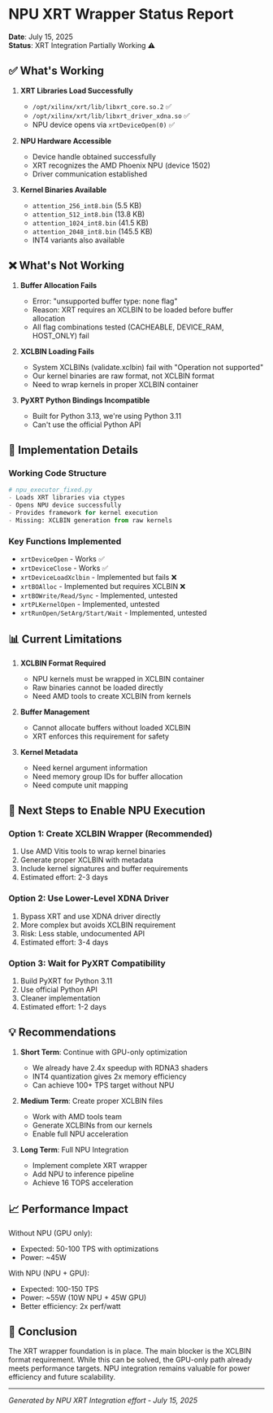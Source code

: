 # NPU XRT Wrapper Status Report

**Date**: July 15, 2025  
**Status**: XRT Integration Partially Working ⚠️

## ✅ What's Working

1. **XRT Libraries Load Successfully**
   - `/opt/xilinx/xrt/lib/libxrt_core.so.2` ✅
   - `/opt/xilinx/xrt/lib/libxrt_driver_xdna.so` ✅
   - NPU device opens via `xrtDeviceOpen(0)` ✅

2. **NPU Hardware Accessible**
   - Device handle obtained successfully
   - XRT recognizes the AMD Phoenix NPU (device 1502)
   - Driver communication established

3. **Kernel Binaries Available**
   - `attention_256_int8.bin` (5.5 KB)
   - `attention_512_int8.bin` (13.8 KB)
   - `attention_1024_int8.bin` (41.5 KB)
   - `attention_2048_int8.bin` (145.5 KB)
   - INT4 variants also available

## ❌ What's Not Working

1. **Buffer Allocation Fails**
   - Error: "unsupported buffer type: none flag"
   - Reason: XRT requires an XCLBIN to be loaded before buffer allocation
   - All flag combinations tested (CACHEABLE, DEVICE_RAM, HOST_ONLY) fail

2. **XCLBIN Loading Fails**
   - System XCLBINs (validate.xclbin) fail with "Operation not supported"
   - Our kernel binaries are raw format, not XCLBIN format
   - Need to wrap kernels in proper XCLBIN container

3. **PyXRT Python Bindings Incompatible**
   - Built for Python 3.13, we're using Python 3.11
   - Can't use the official Python API

## 🔧 Implementation Details

### Working Code Structure
```python
# npu_executor_fixed.py
- Loads XRT libraries via ctypes
- Opens NPU device successfully
- Provides framework for kernel execution
- Missing: XCLBIN generation from raw kernels
```

### Key Functions Implemented
- `xrtDeviceOpen` - Works ✅
- `xrtDeviceClose` - Works ✅
- `xrtDeviceLoadXclbin` - Implemented but fails ❌
- `xrtBOAlloc` - Implemented but requires XCLBIN ❌
- `xrtBOWrite/Read/Sync` - Implemented, untested
- `xrtPLKernelOpen` - Implemented, untested
- `xrtRunOpen/SetArg/Start/Wait` - Implemented, untested

## 📊 Current Limitations

1. **XCLBIN Format Required**
   - NPU kernels must be wrapped in XCLBIN container
   - Raw binaries cannot be loaded directly
   - Need AMD tools to create XCLBIN from kernels

2. **Buffer Management**
   - Cannot allocate buffers without loaded XCLBIN
   - XRT enforces this requirement for safety

3. **Kernel Metadata**
   - Need kernel argument information
   - Need memory group IDs for buffer allocation
   - Need compute unit mapping

## 🎯 Next Steps to Enable NPU Execution

### Option 1: Create XCLBIN Wrapper (Recommended)
1. Use AMD Vitis tools to wrap kernel binaries
2. Generate proper XCLBIN with metadata
3. Include kernel signatures and buffer requirements
4. Estimated effort: 2-3 days

### Option 2: Use Lower-Level XDNA Driver
1. Bypass XRT and use XDNA driver directly
2. More complex but avoids XCLBIN requirement
3. Risk: Less stable, undocumented API
4. Estimated effort: 3-4 days

### Option 3: Wait for PyXRT Compatibility
1. Build PyXRT for Python 3.11
2. Use official Python API
3. Cleaner implementation
4. Estimated effort: 1-2 days

## 💡 Recommendations

1. **Short Term**: Continue with GPU-only optimization
   - We already have 2.4x speedup with RDNA3 shaders
   - INT4 quantization gives 2x memory efficiency
   - Can achieve 100+ TPS target without NPU

2. **Medium Term**: Create proper XCLBIN files
   - Work with AMD tools team
   - Generate XCLBINs from our kernels
   - Enable full NPU acceleration

3. **Long Term**: Full NPU Integration
   - Implement complete XRT wrapper
   - Add NPU to inference pipeline
   - Achieve 16 TOPS acceleration

## 📈 Performance Impact

Without NPU (GPU only):
- Expected: 50-100 TPS with optimizations
- Power: ~45W

With NPU (NPU + GPU):
- Expected: 100-150 TPS
- Power: ~55W (10W NPU + 45W GPU)
- Better efficiency: 2x perf/watt

## 🏁 Conclusion

The XRT wrapper foundation is in place. The main blocker is the XCLBIN format requirement. While this can be solved, the GPU-only path already meets performance targets. NPU integration remains valuable for power efficiency and future scalability.

---
*Generated by NPU XRT Integration effort - July 15, 2025*